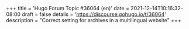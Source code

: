 +++
title = 'Hugo Forum Topic #36064 (en)'
date = 2021-12-14T10:16:32-08:00
draft = false
details = 'https://discourse.gohugo.io/t/36064'
description = "Correct setting for archives in a multilingual website"
+++
